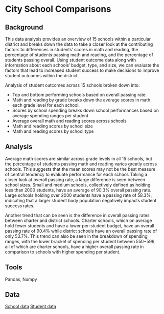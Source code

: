 # City School Comparisons

## Background 
This data analysis provides an overview of 15 schools within a particular district and breaks down the data to take a closer look at the contributing factors to differences in students’ scores in math and reading, the percentage of students passing math and reading, and the percentage of students passing overall. Using student outcome data along with information about each schools’ budget, type, and size, we can evaluate the factors that lead to increased student success to make decisions to improve student outcomes within the district. 

Analysis of student outcomes across 15 schools broken down into: 
- Top and bottom performing schools based on overall passing rate. 
- Math and reading by grade breaks down the average scores in math each grade level for each school. 
- Scores by school spending breaks down school performances based on average spending ranges per student 
- Average overall math and reading scores across schools 
- Math and reading scores by school size
- Math and reading scores by school type

## Analysis

Average math scores are similar across grade levels in all 15 schools, but the percentage of students passing math and reading varies greatly across schools. This suggests that the mean scores may not be the best measure of central tendency to evaluate performance for each school. Taking a closer look at overall passing rate, a large difference is seen between school sizes. Small and medium schools, collectively defined as holding less than 2000 students, have an average of 90.3% overall passing rate. Large schools holding over 2000 students have a passing rate of 58.3%, indicating that a larger student body population negatively impacts student success rates.  

Another trend that can be seen is the difference in overall passing rates between charter and district schools. Charter schools, which on average hold fewer students and have a lower per-student budget, have an overall passing rate of 90.4% while district schools have an overall passing rate of only 53.7%. This trend can also be seen in the breakdown of spending ranges, with the lower bracket of spending per student between $550-$599, all of which are charter schools, have a higher overall passing rate in comparison to schools with higher spending per student.  

## Tools

Pandas, Numpy

## Data 
[School data](Resources/school_info.csv)
[Student data](Resources/student_info.csv)





